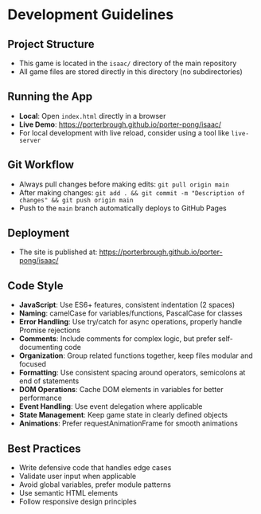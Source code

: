 # Development Guidelines

## Project Structure
- This game is located in the `isaac/` directory of the main repository
- All game files are stored directly in this directory (no subdirectories)

## Running the App
- **Local**: Open `index.html` directly in a browser
- **Live Demo**: https://porterbrough.github.io/porter-pong/isaac/
- For local development with live reload, consider using a tool like `live-server`

## Git Workflow
- Always pull changes before making edits: `git pull origin main`
- After making changes: `git add . && git commit -m "Description of changes" && git push origin main`
- Push to the `main` branch automatically deploys to GitHub Pages

## Deployment
- The site is published at: https://porterbrough.github.io/porter-pong/isaac/

## Code Style
- **JavaScript**: Use ES6+ features, consistent indentation (2 spaces)
- **Naming**: camelCase for variables/functions, PascalCase for classes
- **Error Handling**: Use try/catch for async operations, properly handle Promise rejections
- **Comments**: Include comments for complex logic, but prefer self-documenting code
- **Organization**: Group related functions together, keep files modular and focused
- **Formatting**: Use consistent spacing around operators, semicolons at end of statements
- **DOM Operations**: Cache DOM elements in variables for better performance
- **Event Handling**: Use event delegation where applicable
- **State Management**: Keep game state in clearly defined objects
- **Animations**: Prefer requestAnimationFrame for smooth animations

## Best Practices
- Write defensive code that handles edge cases
- Validate user input when applicable
- Avoid global variables, prefer module patterns
- Use semantic HTML elements
- Follow responsive design principles